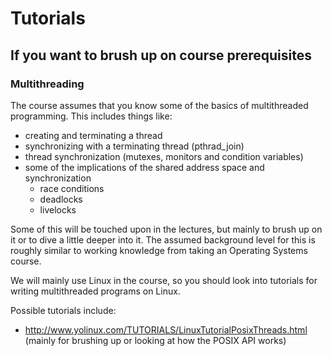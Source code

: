 Tutorials 
===== 

If you want to brush up on course prerequisites
-----------------

### Multithreading

The course assumes that you know some of the basics of multithreaded programming. This includes things like:

- creating and terminating a thread
- synchronizing with a terminating thread (pthrad_join)
- thread synchronization (mutexes, monitors and condition variables)
- some of the implications of the shared address space and synchronization
  - race conditions
  - deadlocks
  - livelocks 

Some of this will be touched upon in the lectures, but mainly to brush up on it or to dive a little deeper into it. The assumed background level for this is roughly similar to working knowledge from taking an Operating Systems course.

We will mainly use Linux in the course, so you should look into tutorials for writing multithreaded programs on Linux. 

Possible tutorials include:
- http://www.yolinux.com/TUTORIALS/LinuxTutorialPosixThreads.html (mainly for brushing up or looking at how the POSIX API works)


